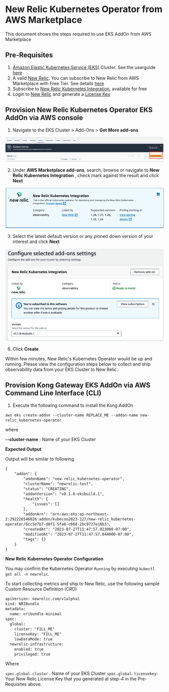 # New Relic Kubernetes Operator from AWS Marketplace

This document shows the steps required to use EKS AddOn from AWS Marketplace

## Pre-Requisites

1. [Amazon Elastic Kubernetes Service (EKS)](https://docs.aws.amazon.com/eks/latest/userguide/what-is-eks.html) Cluster. See the userguide [here](https://docs.aws.amazon.com/eks/latest/userguide/create-cluster.html)
2. A valid [New Relic](https://konghq.com/products/kong-konnect). You can subscribe to New Relic from AWS Marketplace with Free Tier. See details [here](https://aws.amazon.com/marketplace/pp/prodview-ov56chowabeb4?sr=0-3&ref_=beagle&applicationId=AWS-Marketplace-Console)
3. Subscribe to [New Relic Kubernetes Integration](https://aws.amazon.com/marketplace/pp/prodview-gcywa6keq2ajy?applicationId=AWS-Marketplace-Console&ref_=beagle&sr=0-5), available for free
4. Login to [New Relic](https://one.newrelic.com/) and generate a [License Key](https://one.newrelic.com/launcher/api-keys-ui.api-keys-launcher)


## Provision New Relic Kubernetes Operator EKS AddOn via AWS console

1. Navigate to the EKS Cluster > Add-Ons > **Get More add-ons**

![](./images/01.png)

2. Under **AWS Marketplace add-ons**, search, browse or navigate to **New Relic Kubernetes Integration** , check mark against the result and click **Next**

![](./images/02.png)

3. Select the latest default version or any pinned down version of your interest and click **Next**

![](./images/03.png)

6. Click **Create**

Within few minutes, New Relic's Kubernetes Operator would be up and running. Please view the configuration steps below to collect and ship observability data from your EKS Cluster to New Relic.

## Provision Kong Gateway EKS AddOn via AWS Command Line Interface (CLI)

1. Execute the following command to install the Kong AddOn

```
aws eks create-addon --cluster-name REPLACE_ME --addon-name new-relic_kubernetes-operator
```

where 

**--cluster-name** : Name of your EKS Cluster

**Expected Output**

Output will be similar to following

```
{
    "addon": {
        "addonName": "new-relic_kubernetes-operator",
        "clusterName": "newrelic-test",
        "status": "CREATING",
        "addonVersion": "v0.1.8-eksbuild.1",
        "health": {
            "issues": []
        },
        "addonArn": "arn:aws:eks:ap-northeast-2:292226546026:addon/kubecon2023-127/new-relic_kubernetes-operator/6cc5e7b7-d8f1-5fa0-c668-2bc9727e16b3",
        "createdAt": "2023-07-27T11:47:57.023000-07:00",
        "modifiedAt": "2023-07-27T11:47:57.044000-07:00",
        "tags": {}
    }
}
```

**New Relic Kubernetes Operator Configuration**

You may confirm the Kubernetes Operator `Running` by executing `kubectl get all -n newrelic`. 

To start collecting metrics and ship to New Relic, use the following sample Custom Resource Definition (CRD)

```
apiVersion: newrelic.com/v1alpha1
kind: NRIBundle
metadata:
  name: nribundle-minimal
spec:
  global:
    cluster: "FILL_ME"
    licenseKey: "FILL_ME"
    lowDataMode: true
  newrelic-infrastructure:
    enabled: true
    privileged: true
```

Where

`spec.global.cluster` : Name of your EKS Cluster
`spec.global.licensekey`: Your New Relic License Key that you generated at step-4 in the Pre-Requisites above.